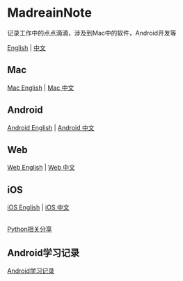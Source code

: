 # MadreainNote

记录工作中的点点滴滴，涉及到Mac中的软件，Android开发等

[English](README.md) | [中文](README-zh.md)

## Mac

[Mac English](Mac/Mac.md) | [Mac 中文](Mac/Mac-zh.md)

## Android

[Android English](Android/Android.md) | [Android 中文](Android/Android-zh.md)

## Web

[Web English](Web/Web.md) | [Web 中文](Web/Web-zh.md)

## iOS

[iOS English](iOS/iOS.md) | [iOS 中文](iOS/iOS-zh.md)

##

[Python相关分享](Python/Pythonmenu.md)

## Android学习记录

[Android学习记录](AndroidLearning/00001-LearningRouter.md)
